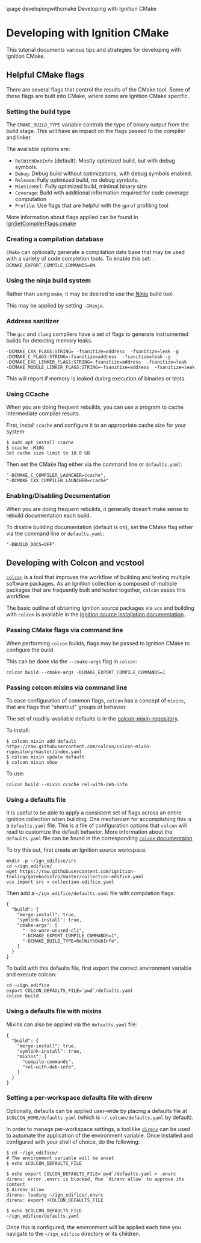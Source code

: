 \page developingwithcmake Developing with Ignition CMake 

# Developing with Ignition CMake

This tutorial documents various tips and strategies for developing with Ignition CMake.

## Helpful CMake flags

There are several flags that control the results of the CMake tool.
Some of these flags are built into CMake, where some are Ignition CMake specific.

### Setting the build type

The `CMAKE_BUILD_TYPE` variable controls the type of binary output from the build stage.
This will have an impact on the flags passed to the compiler and linker.

The available options are:

  * `RelWithDebInfo` (default): Mostly optimized build, but with debug symbols.
  * `Debug`: Debug build without optimizations, with debug symbols enabled.
  * `Release`: Fully optimized build, no debug symbols.
  * `MinSizeRel`: Fully optimized build, minimal binary size 
  * `Coverage`: Build with additional information required for code coverage computation
  * `Profile`: Use flags that are helpful with the `gprof` profiling tool

More information about flags applied can be found in [IgnSetCompilerFlags.cmake](https://github.com/ignitionrobotics/ign-cmake/blob/ign-cmake2/cmake/IgnSetCompilerFlags.cmake)

### Creating a compilation database

`CMake` can optionally generate a compilation data base that may be used with a variety of code completion tools.
To enable this set: `-DCMAKE_EXPORT_COMPILE_COMMANDS=ON`.

### Using the ninja build system

Rather than using `make`, it may be desired to use the [Ninja](https://ninja-build.org/) build tool.

This may be applied by setting `-GNinja`.

### Address sanitizer

The `gcc` and `clang` compilers have a set of flags to generate instrumented builds for detecting memory leaks.

```
-DCMAKE_CXX_FLAGS:STRING= -fsanitize=address  -fsanitize=leak -g
-DCMAKE_C_FLAGS:STRING=-fsanitize=address  -fsanitize=leak -g
-DCMAKE_EXE_LINKER_FLAGS:STRING=-fsanitize=address  -fsanitize=leak
-DCMAKE_MODULE_LINKER_FLAGS:STRING=-fsanitize=address  -fsanitize=leak
```

This will report if memory is leaked during execution of binaries or tests.

### Using CCache

When you are doing frequent rebuilds, you can use a program to cache intermediate compiler results.

First, install `ccache` and configure it to an appropriate cache size for your system:

```
$ sudo apt install ccache
$ ccache -M10G
Set cache size limit to 10.0 GB
```

Then set the CMake flag either via the command line or `defaults.yaml`:

```
"-DCMAKE_C_COMPILER_LAUNCHER=ccache",
"-DCMAKE_CXX_COMPILER_LAUNCHER=ccache"
```

### Enabling/Disabling Documentation

When you are doing frequent rebuilds, it generally doesn't make sense to rebuild documentation each build.

To disable building documentation (default is on), set the CMake flag either via the command line or `defaults.yaml`:

```
"-DBUILD_DOCS=OFF"
```

## Developing with Colcon and vcstool

[`colcon`](https://colcon.readthedocs.io/en/released/) is a tool that improves the workflow of building and testing multiple software packages.
As an Ignition collection is composed of multiple packages that are frequently built and tested together, `colcon` eases this workflow.

The basic outline of obtaining Ignition source packages via `vcs` and building with `colcon` is available in the [Ignition source installation documentation](https://ignitionrobotics.org/docs/latest/install_ubuntu_src).

### Passing CMake flags via command line

When performing `colcon` builds, flags may be passed to Ignition CMake to configure the build 

This can be done via the `--cmake-args` flag in `colcon`:

```
colcon build --cmake-args -DCMAKE_EXPORT_COMPILE_COMMANDS=1
```

### Passing colcon mixins via command line

To ease configuration of common flags, `colcon` has a concept of `mixins`, that are flags that "shortcut" groups of behavior.

The set of readily-available defaults is in the [colcon-mixin-repository](https://github.com/colcon/colcon-mixin-repository).

To install:

``` 
$ colcon mixin add default https://raw.githubusercontent.com/colcon/colcon-mixin-repository/master/index.yaml
$ colcon mixin update default
$ colcon mixin show
```

To use:

```
colcon build --mixin ccache rel-with-deb-info
```



### Using a defaults file

It is useful to be able to apply a consistent set of flags across an entire Ignition collection when building.
One mechanism for accomplishing this is a `defaults.yaml` file.
This is a file of configuration options that `colcon` will read to customize the default behavior.
More information about the `defaults.yaml` file can be found in the corresponding [`colcon` documentaion](https://colcon.readthedocs.io/en/released/user/configuration.html#defaults-yaml)

To try this out, first create an Ignition source workspace:
```
mkdir -p ~/ign_edifice/src
cd ~/ign_edifice/
wget https://raw.githubusercontent.com/ignition-tooling/gazebodistro/master/collection-edifice.yaml
vcs import src < collection-edifice.yaml
```

Then add a `~/ign_edifice/defaults.yaml` file with compilation flags:

```
{
  "build": {
    "merge-install": true,
    "symlink-install": true,
    "cmake-args": [
      "--no-warn-unused-cli",
      "-DCMAKE_EXPORT_COMPILE_COMMANDS=1",
      "-DCMAKE_BUILD_TYPE=RelWithDebInfo",
    ]
  }
}
```

To build with this defaults file, first export the correct environment variable and execute colcon:

```
cd ~/ign_edifice
export COLCON_DEFAULTS_FILE=`pwd`/defaults.yaml
colcon build
```

### Using a defaults file with mixins

Mixins can also be applied via the `defaults.yaml` file:

```
{
  "build": {
    "merge-install": true,
    "symlink-install": true,
    "mixins": [
      "compile-commands",
      "rel-with-deb-info",
    ]
  }
}
```

### Setting a per-workspace defaults file with direnv

Optionally, defaults can be applied user-wide by placing a defaults file at `$COLCON_HOME/defaults.yaml` (which is `~/.colcon/defaults.yaml` by default).

In order to manage per-workspace settings, a tool like [`direnv`](https://direnv.net/) can be used to automate the application of the environment variable.
Once installed and configured with your shell of choice, do the following:

```
$ cd ~/ign_edifice/
# The environment variable will be unset
$ echo $COLCON_DEFAULTS_FILE

$ echo export COLCON_DEFAULTS_FILE=`pwd`/defaults.yaml > .envrc
direnv: error .envrc is blocked, Run `direnv allow` to approve its content
$ direnv allow
direnv: loading ~/ign_edifice/.envrc                                            
direnv: export +COLCON_DEFAULTS_FILE

$ echo $COLCON_DEFAULTS_FILE
~/ign_edifice/defaults.yaml
```

Once this is configured, the environment will be applied each time you navigate to the `~/ign_edifice` directory or its children.



